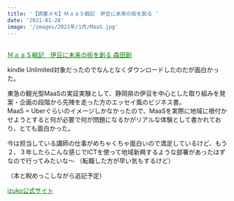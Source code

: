 ```yaml
---
title: '【読書メモ】ＭａａＳ戦記　伊豆に未来の街を創る '
date: '2021-01-28'
image: '/images/2021年/1月/MaaS.jpg'
---
```



<br />

<a style=color:green href="https://www.amazon.co.jp/dp/B08CVG3PNV/ref=cm_sw_r_tw_dp_4MCQAF7JZH5FQB7JW68K">
ＭａａＳ戦記　伊豆に未来の街を創る   森田創  </a>  
 
 kindle Unlimited対象だったのでなんとなくダウンロードしたのだが面白かった。
 
 東急の観光型MaaSの実証実験として、静岡県の伊豆を中心とした取り組みを発案・企画の段階から先陣を走った方のエッセイ風のビジネス書。<br />
 MaaS = Uberぐらいのイメージしかなかったので、MaaSを実際に地域に根付かせようとすると何が必要で何が問題になるかがリアルな体験として書かれており、とても面白かった。<br />

今は担当している講師の仕事がめちゃくちゃ面白いので満足しているけど、もう２、３年したらこんな感じでICTを使って地域新興するような部署があったはずなので行ってみたいな〜
（転職した方が早い気もするけど）

（本と睨めっこしながら追記予定）

<a style=color:green href="https://www.izuko.info">izuko公式サイト</a>